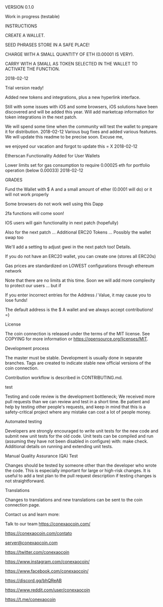   VERSION 0.1.0

Work in progress (testable)

INSTRUCTIONS

CREATE A WALLET.

SEED PHRASES STORE IN A SAFE PLACE!

CHARGE WITH A SMALL QUANTITY OF ETH (0.00001 IS VERY).

CARRY WITH A SMALL AS TOKEN SELECTED IN THE WALLET TO ACTIVATE THE FUNCTION.

2018-02-12

Trial version ready!

Added new tokens and integrations, plus a new hyperlink interface.

Still with some issues with iOS and some browsers, iOS solutions have been discovered and will be added this year. Will add marketcap information for token integrations in the next patch.

We will spend some time when the community will test the wallet to prepare it for distribution. 2018-02-12 Various bug fixes and added various features. We will update this readme to be precise soon. Excuse me,

we enjoyed our vacation and forgot to update this = X 2018-02-12

Etherscan Functionality Added for User Wallets

Lower limits set for gas consumption to require 0.00025 eth for portfolio operation (below 0.00033) 2018-02-12

GRADES

Fund the Wallet with $ A and a small amount of ether (0.0001 will do) or it will not work properly

Some browsers do not work well using this Dapp

2fa functions will come soon!

IOS users will gain functionality in next patch (hopefully)

Also for the next patch ... Additional ERC20 Tokens ... Possibly the wallet swap too

We'll add a setting to adjust gwei in the next patch too! Details.

If you do not have an ERC20 wallet, you can create one (stores all ERC20s)

Gas prices are standardized on LOWEST configurations through ethereum network

Note that there are no limits at this time. Soon we will add more complexity to protect our users ... but if

If you enter incorrect entries for the Address / Value, it may cause you to lose funds!

The default address is the $ A wallet and we always accept contributions! =)

License

The coin connection is released under the terms of the MIT license. See COPYING for more information or https://opensource.org/licenses/MIT.

Development process

The master must be stable. Development is usually done in separate branches. Tags are created to indicate stable new official versions of the coin connection.

Contribution workflow is described in CONTRIBUTING.md.

test

Testing and code review is the development bottleneck; We received more pull requests than we can review and test in a short time. Be patient and help by testing other people's requests, and keep in mind that this is a safety-critical project where any mistake can cost a lot of people money.

Automated testing

Developers are strongly encouraged to write unit tests for the new code and submit new unit tests for the old code. Unit tests can be compiled and run (assuming they have not been disabled in configure) with: make check. Additional details on running and extending unit tests.

Manual Quality Assurance (QA) Test

Changes should be tested by someone other than the developer who wrote the code. This is especially important for large or high-risk changes. It is useful to add a test plan to the pull request description if testing changes is not straightforward.

Translations

Changes to translations and new translations can be sent to the coin connection page.

Contact us and learn more:

Talk to our team https://conexaocoin.com/

https://conexaocoin.com/contato

server@conexaocoin.com

https://twitter.com/conexaocoin

https://www.instagram.com/conexaocoin/

https://www.facebook.com/conexaocoin/

https://discord.gg/bhQReAB

https://www.reddit.com/user/conexaocoin

https://t.me/conexaocoin

